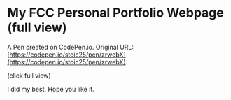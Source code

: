 # My FCC Personal Portfolio Webpage (full view)

A Pen created on CodePen.io. Original URL: [https://codepen.io/stoic25/pen/zrwebX](https://codepen.io/stoic25/pen/zrwebX).

(click full view)

I did my best. Hope you like it.